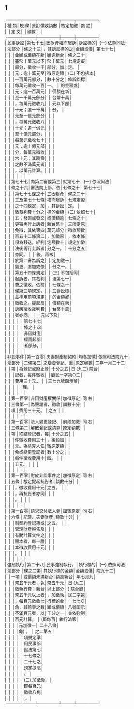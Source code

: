1
-
┌────┬────┬───────┬────┬───────┐  
│種    類│規    條│原訂徵收額數  │核定加徵│備          註│  
│        │定    文│              │額數    │              │  
├────┼────┼───────┼────┼───────┤  
│民事訴訟│第七十七│因財產權而起訴│訴訟標的│ (一) 依照同法│  
│法部分  │條之十三│，其訴訟標的之│金額或價│      第七十七│  
│        │        │金額或價額在新│額逾新台│      條之二十│  
│        │        │臺幣十萬元以下│幣十萬元│      七規定擬│  
│        │        │部分，徵收一千│部分，加│      定。    │  
│        │        │元；逾十萬元至│徵原定額│ (二) 不包括本│  
│        │        │一百萬元部分，│數十分之│      條訴訟標│  
│        │        │每萬元徵收一百│一。    │      的金額或│  
│        │        │元；逾一百萬元│        │      價額在新│  
│        │        │至一千萬元部分│        │      台幣十萬│  
│        │        │，每萬元徵收九│        │      元以下部│  
│        │        │十元；逾一千萬│        │      分。    │  
│        │        │元至一億元部分│        │              │  
│        │        │，每萬元徵收八│        │              │  
│        │        │十元；逾一億元│        │              │  
│        │        │至十億元部分，│        │              │  
│        │        │每萬元徵收七十│        │              │  
│        │        │元；逾十億元部│        │              │  
│        │        │分，每萬元徵收│        │              │  
│        │        │六十元；其畸零│        │              │  
│        │        │之數不滿萬元者│        │              │  
│        │        │，以萬元計算。│        │              │  
│        │        │              │        │              │  
│        │第七十七│向第二審或第三│就第七十│ (一) 依照同法│  
│        │條之十六│審法院上訴，依│七條之十│      第七十七│  
│        │        │第七十七條之十│三因財產│      條之二十│  
│        │        │三及第七十七條│權而起訴│      七規定擬│  
│        │        │之十四規定，加│，其訴訟│      定。    │  
│        │        │徵裁判費十分之│標的金額│ (二) 依照七十│  
│        │        │五；發回或發交│或價額逾│      七條之十│  
│        │        │更審再行上訴者│新台幣十│      三所定原│  
│        │        │免徵，其依第四│萬元部分│      徵收額數│  
│        │        │百五十二條第二│，加徵原│      ，依本條│  
│        │        │項為移送，經判│定額數十│      規定加徵│  
│        │        │決後再行上訴者│分之一。│      十分之五│  
│        │        │亦同。        │        │      後，再核│  
│        │        │於第二審為訴之│        │      定加徵十│  
│        │        │變更、追加或依│        │      分之一。│  
│        │        │第五十四條規定│        │ (三) 不包括同│  
│        │        │起訴者，其裁判│        │      法第七十│  
│        │        │費之徵收，依前│        │      七條之十│  
│        │        │條第三項規定，│        │      三訴訟標│  
│        │        │並準用前項規定│        │      的金額或│  
│        │        │徵收之。提起反│        │      價額在新│  
│        │        │訴應徵收裁判費│        │      台幣十萬│  
│        │        │者亦同。      │        │      元以下及│  
│        │        │              │        │      第七十七│  
│        │        │              │        │      條之十四│  
│        │        │              │        │      非因財產│  
│        │        │              │        │      權而起訴│  
│        │        │              │        │      者部分。│  
│        │        │              │        │              │  
│非訟事件│第一百零│夫妻財產制契約│均各加徵│依照司法院九十│  
│法部分  │二條第三│之變更登記、重│原定額數│二年一月二十二│  
│        │項      │為登記或廢止登│十分之五│日 (九二) 院台│  
│        │        │記者，每件徵收│        │廳民一字第○二│  
│        │        │費用三十元。  │        │三七九號函示辦│  
│        │        │              │        │理。          │  
│        │        │              │        │              │  
│        │第一百零│非因財產權關係│加徵原定│同          右│  
│        │三條第一│為聲請者，徵收│額數十分│              │  
│        │項      │費用三十元。  │之五    │              │  
│        │        │              │        │              │  
│        │第一百零│法人變更登記、│前段加徵│同          右│  
│        │三條第二│解散登記或清算│原定額數│              │  
│        │項      │終結登記者，每│十分之五│              │  
│        │        │件徵收費用三十│，後段加│              │  
│        │        │元。為清算人任│徵原定額│              │  
│        │        │免或變更登記者│數十分之│              │  
│        │        │每件徵收費用十│四。    │              │  
│        │        │五元。        │        │              │  
│        │        │              │        │              │  
│        │第一百零│對於非訟事件之│加徵原定│同          右│  
│        │五條    │裁定提起抗告者│額數十分│              │  
│        │        │，徵收費用十元│之五。  │              │  
│        │        │，再抗告者亦同│        │              │  
│        │        │。            │        │              │  
│        │        │              │        │              │  
│        │第一百零│請求交付法人登│加徵原定│同          右│  
│        │六條    │記簿、夫妻財產│額數十分│              │  
│        │        │制契約登記簿或│之五。  │              │  
│        │        │管理財產報告及│        │              │  
│        │        │有關計算文件之│        │              │  
│        │        │謄本者，每一謄│        │              │  
│        │        │本徵收費用十元│        │              │  
│        │        │。            │        │              │  
│        │        │              │        │              │  
│強制執行│第二十八│民事強制執行，│執行標的│ (一) 依照司法│  
│法部分  │條之二第│其執行標的金額│金額或價│      院九十二│  
│        │一項    │或價額未滿新台│額逾新台│      年七月九│  
│        │        │幣五千元者，免│幣五千元│      日 (九二│  
│        │        │徵執行費；新台│以上部分│      ) 院台廳│  
│        │        │幣五千元以上者│，加徵執│      民二字第│  
│        │        │，每百元徵收七│行標的金│      一七七○│  
│        │        │角，其畸零之數│額或價額│      八號函示│  
│        │        │不滿百元者，以│千分之一│      並依強制│  
│        │        │百元計算。    │ (即每百│      執行法第│  
│        │        │              │元加徵一│      二十八條│  
│        │        │              │角) 。  │      之二第五│  
│        │        │              │        │      項規定準│  
│        │        │              │        │      用民事訴│  
│        │        │              │        │      訟法第七│  
│        │        │              │        │      十七條之│  
│        │        │              │        │      二十七之│  
│        │        │              │        │      規定提高│  
│        │        │              │        │      。      │  
│        │        │              │        │ (二) 加徵後，│  
│        │        │              │        │      即每百元│  
│        │        │              │        │      徵收八角│  
│        │        │              │        │      。      │  
└────┴────┴───────┴────┴───────┘

